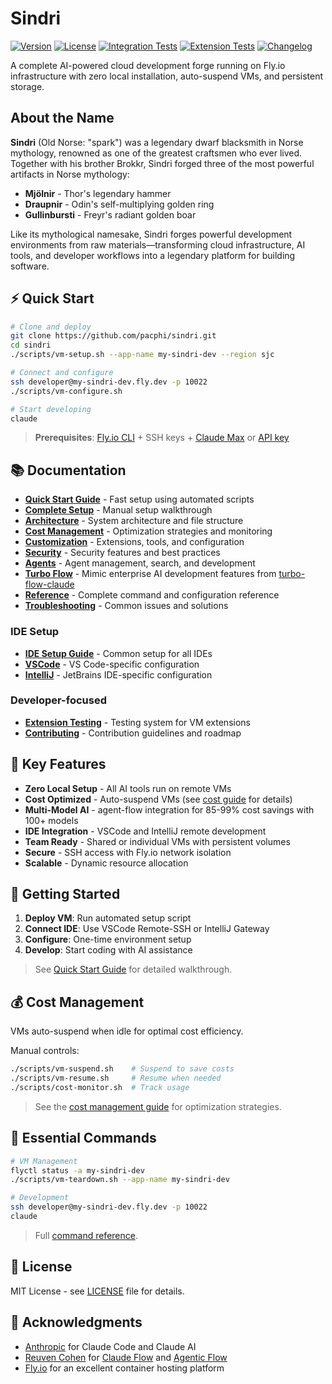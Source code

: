 # Sindri

[![Version](https://img.shields.io/github/v/release/pacphi/sindri?include_prereleases)](https://github.com/pacphi/sindri/releases)
[![License](https://img.shields.io/github/license/pacphi/sindri)](LICENSE)
[![Integration Tests](https://github.com/pacphi/sindri/actions/workflows/integration.yml/badge.svg)](https://github.com/pacphi/sindri/actions/workflows/integration.yml)
[![Extension Tests](https://github.com/pacphi/sindri/actions/workflows/extension-tests.yml/badge.svg)](https://github.com/pacphi/sindri/actions/workflows/extension-tests.yml)
[![Changelog](https://img.shields.io/badge/changelog-latest-blue)](CHANGELOG.md)

A complete AI-powered cloud development forge running on Fly.io infrastructure with zero local installation, auto-suspend VMs, and persistent storage.

## About the Name

**Sindri** (Old Norse: "spark") was a legendary dwarf blacksmith in Norse mythology, renowned as one of the greatest craftsmen who ever lived. Together with his brother Brokkr, Sindri forged three of the most powerful artifacts in Norse mythology:

- **Mjölnir** - Thor's legendary hammer
- **Draupnir** - Odin's self-multiplying golden ring
- **Gullinbursti** - Freyr's radiant golden boar

Like its mythological namesake, Sindri forges powerful development environments from raw materials—transforming cloud infrastructure, AI tools, and developer workflows into a legendary platform for building software.

## ⚡ Quick Start

```bash
# Clone and deploy
git clone https://github.com/pacphi/sindri.git
cd sindri
./scripts/vm-setup.sh --app-name my-sindri-dev --region sjc

# Connect and configure
ssh developer@my-sindri-dev.fly.dev -p 10022
./scripts/vm-configure.sh

# Start developing
claude
```

> **Prerequisites**: [Fly.io CLI](https://fly.io/docs/flyctl/install/) + SSH keys +
[Claude Max](https://www.anthropic.com/max) or [API key](https://console.anthropic.com/settings/keys)

## 📚 Documentation

- **[Quick Start Guide](docs/QUICKSTART.md)** - Fast setup using automated scripts
- **[Complete Setup](docs/SETUP.md)** - Manual setup walkthrough
- **[Architecture](docs/ARCHITECTURE.md)** - System architecture and file structure
- **[Cost Management](docs/COST_MANAGEMENT.md)** - Optimization strategies and monitoring
- **[Customization](docs/CUSTOMIZATION.md)** - Extensions, tools, and configuration
- **[Security](docs/SECURITY.md)** - Security features and best practices
- **[Agents](docs/AGENTS.md)** - Agent management, search, and development
- **[Turbo Flow](docs/TURBO_FLOW.md)** - Mimic enterprise AI development features from [turbo-flow-claude](https://github.com/marcuspat/turbo-flow-claude)
- **[Reference](docs/REFERENCE.md)** - Complete command and configuration reference
- **[Troubleshooting](docs/TROUBLESHOOTING.md)** - Common issues and solutions

### IDE Setup

- **[IDE Setup Guide](docs/IDE_SETUP.md)** - Common setup for all IDEs
- **[VSCode](docs/VSCODE.md)** - VS Code-specific configuration
- **[IntelliJ](docs/INTELLIJ.md)** - JetBrains IDE-specific configuration

### Developer-focused

- **[Extension Testing](docs/EXTENSION_TESTING.md)** - Testing system for VM extensions
- **[Contributing](docs/CONTRIBUTING.md)** - Contribution guidelines and roadmap

## 🌟 Key Features

- **Zero Local Setup** - All AI tools run on remote VMs
- **Cost Optimized** - Auto-suspend VMs (see [cost guide](docs/COST_MANAGEMENT.md) for details)
- **Multi-Model AI** - agent-flow integration for 85-99% cost savings with 100+ models
- **IDE Integration** - VSCode and IntelliJ remote development
- **Team Ready** - Shared or individual VMs with persistent volumes
- **Secure** - SSH access with Fly.io network isolation
- **Scalable** - Dynamic resource allocation

## 🚀 Getting Started

1. **Deploy VM**: Run automated setup script
2. **Connect IDE**: Use VSCode Remote-SSH or IntelliJ Gateway
3. **Configure**: One-time environment setup
4. **Develop**: Start coding with AI assistance

> See [Quick Start Guide](docs/QUICKSTART.md) for detailed walkthrough.

## 💰 Cost Management

VMs auto-suspend when idle for optimal cost efficiency.

Manual controls:

```bash
./scripts/vm-suspend.sh    # Suspend to save costs
./scripts/vm-resume.sh     # Resume when needed
./scripts/cost-monitor.sh  # Track usage
```

> See the [cost management guide](docs/COST_MANAGEMENT.md) for optimization strategies.

## 🔧 Essential Commands

```bash
# VM Management
flyctl status -a my-sindri-dev
./scripts/vm-teardown.sh --app-name my-sindri-dev

# Development
ssh developer@my-sindri-dev.fly.dev -p 10022
claude
```

> Full [command reference](docs/REFERENCE.md).

## 📄 License

MIT License - see [LICENSE](LICENSE) file for details.

## 🙏 Acknowledgments

- [Anthropic](https://www.anthropic.com/) for Claude Code and Claude AI
- [Reuven Cohen](https://www.linkedin.com/in/reuvencohen/) for [Claude Flow](https://github.com/ruvnet/claude-flow) and
  [Agentic Flow](https://github.com/ruvnet/agentic-flow)
- [Fly.io](https://fly.io/) for an excellent container hosting platform
